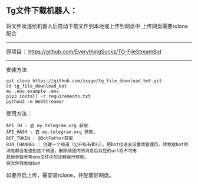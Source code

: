 ## Tg文件下载机器人：

将文件发送给机器人后自动下载文件到本地或上传到网盘中
上传网盘需要rclone配合

---
原项目：
https://github.com/EverythingSuckz/TG-FileStreamBot

----
安装方法
```
git clone https://github.com/zxyge/tg_file_download_bot.git
cd tg_file_download_bot
mv .env.example .env
pip3 install -r requirements.txt
python3 -m WebStreamer
```

使用方法：
```
API_ID : 去 my.telegram.org 获取.
API_HASH : 去 my.telegram.org 获取.
BOT_TOKEN : @BotFather获取
BIN_CHANNEL : 创建一个频道（公开私有都行），把bot拉进去设置成管理员，转发给bot的消息都会发送到这个频道，删除频道内的消息后对应的url将不可用
其他参数参考env文件中的注释自行修改。
将文件转发给bot
```

如要开启上传，需安装rclone，并配置好网盘。

